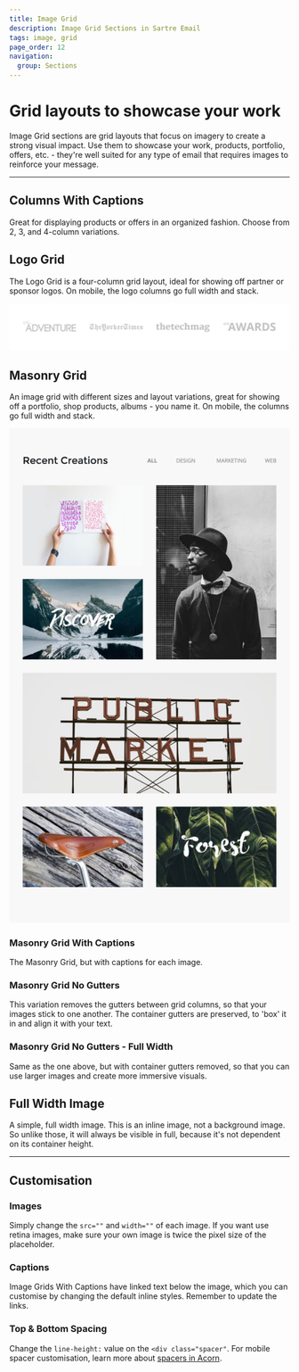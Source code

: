 ```yaml
---
title: Image Grid
description: Image Grid Sections in Sartre Email
tags: image, grid
page_order: 12
navigation:
  group: Sections
---
```


# Grid layouts to showcase your work

Image Grid sections are grid layouts that focus on imagery to create a strong visual impact. Use them to showcase your work, products, portfolio, offers, etc. - they're well suited for any type of email that requires images to reinforce your message.

---

## Columns With Captions

Great for displaying products or offers in an organized fashion. Choose from 2, 3, and 4-column variations.

## Logo Grid

The Logo Grid is a four-column grid layout, ideal for showing off partner or sponsor logos. On mobile, the logo columns go full width and stack.

![Logo Grid](/img/email/sartre/sections/logo-grid.jpg)

## Masonry Grid

An image grid with different sizes and layout variations, great for showing off a portfolio, shop products, albums - you name it. On mobile, the columns go full width and stack.

![Masonry Grid](/img/email/sartre/sections/project-masonry.jpg)

### Masonry Grid With Captions

The Masonry Grid, but with captions for each image.

### Masonry Grid No Gutters

This variation removes the gutters between grid columns, so that your images stick to one another. The container gutters are preserved, to 'box' it in and align it with your text.

### Masonry Grid No Gutters - Full Width

Same as the one above, but with container gutters removed, so that you can use larger images and create more immersive visuals.

## Full Width Image

A simple, full width image. This is an inline image, not a background image. So unlike those, it will always be visible in full, because it's not dependent on its container height.

---

## Customisation

### Images

Simply change the `src=""` and `width=""` of each image. If you want use retina images, make sure your own image is twice the pixel size of the placeholder.

### Captions

Image Grids With Captions have linked text below the image, which you can customise by changing the default inline styles. Remember to update the links.

### Top & Bottom Spacing

Change the `line-height:` value on the `<div class="spacer"`. For mobile spacer customisation, learn more about [spacers in Acorn](https://thememountain.github.io/acorn/utilities/spacing.html).
